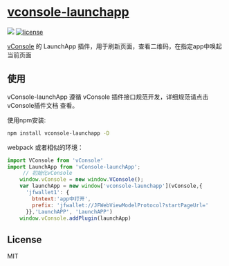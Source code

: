 # [vconsole-launchapp](https://github.com/Noob-Lab/vConsole-launchApp)
[![](https://img.shields.io/badge/Powered%20by-vConsole%20LaunchApp-brightgreen.svg)](https://github.com/Noob-Lab/vConsole-launchApp)
[![license](https://img.shields.io/badge/license-MIT-blue.svg)](https://github.com/Noob-Lab/vConsole-launchApp/blob/master/LICENSE)



[vConsole](https://github.com/Tencent/vConsole) 的 LaunchApp 插件，用于刷新页面，查看二维码，在指定app中唤起当前页面



## 使用

vConsole-launchApp 遵循 vConsole 插件接口规范开发，详细规范请点击 vConsole插件文档 查看。

使用npm安装:

```bash
npm install vconsole-launchapp -D
```


 webpack 或者相似的环境：

```js
import VConsole from 'vConsole'
import LaunchApp from 'vConsole-launchApp';
     // 初始化vConsole
    window.vConsole = new window.VConsole();  
    var launchApp = new window['vconsole-launchapp'](vConsole,{
      'jfwallet1': {
        btntext:'app中打开',
        prefix: 'jfwallet://JFWebViewModelProtocol?startPageUrl='
      }},'LaunchAPP', 'LaunchAPP')
    window.vConsole.addPlugin(launchApp)
```

## License

MIT
